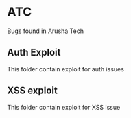 # ATC
Bugs found in Arusha Tech
## Auth Exploit
This folder contain exploit for auth issues
## XSS exploit
This folder contain exploit for XSS issue

